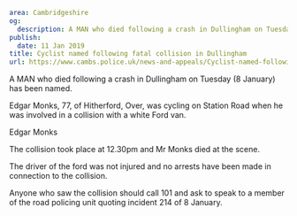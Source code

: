 ```yaml
area: Cambridgeshire
og:
  description: A MAN who died following a crash in Dullingham on Tuesday (8 January) has been named.
publish:
  date: 11 Jan 2019
title: Cyclist named following fatal collision in Dullingham
url: https://www.cambs.police.uk/news-and-appeals/Cyclist-named-following-fatal-collision-in-Dullingham
```

A MAN who died following a crash in Dullingham on Tuesday (8 January) has been named.

Edgar Monks, 77, of Hitherford, Over, was cycling on Station Road when he was involved in a collision with a white Ford van.

Edgar Monks

The collision took place at 12.30pm and Mr Monks died at the scene.

The driver of the ford was not injured and no arrests have been made in connection to the collision.

Anyone who saw the collision should call 101 and ask to speak to a member of the road policing unit quoting incident 214 of 8 January.
